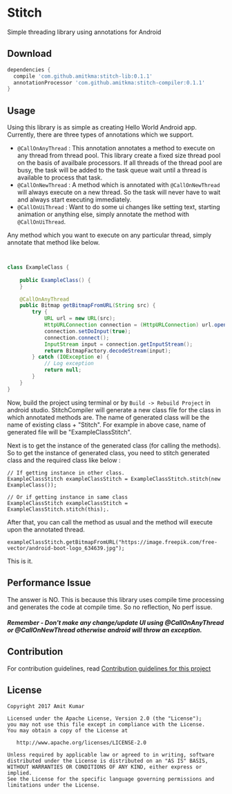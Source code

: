 # Stitch
Simple threading library using annotations for Android

## Download

```gradle
dependencies {
  compile 'com.github.amitkma:stitch-lib:0.1.1'
  annotationProcessor 'com.github.amitkma:stitch-compiler:0.1.1'
}
```
## Usage
Using this library is as simple as creating Hello World Android app. Currently, there are three types of annotations which we support.
- `@CallOnAnyThread` : 
This annotation annotates a method to execute on any thread from thread pool. This library create a fixed size thread pool on the basis of availbale processors. If all threads of the thread pool are busy, the task will be added to the task queue wait until a thread is available to process that task.
- `@CallOnNewThread` : 
A method which is annotated with `@CallOnNewThread` will always execute on a new thread. So the task will never have to wait and always start executing immediately.
- `@CallOnUiThread` :
Want to do some ui changes like setting text, starting animation or anything else, simply annotate the method with `@CallOnUiThread`.


Any method which you want to execute on any particular thread, simply annotate that method like below. 
```Java


class ExampleClass {
    
    public ExampleClass() {
    }

    @CallOnAnyThread
    public Bitmap getBitmapFromURL(String src) {
        try {
            URL url = new URL(src);
            HttpURLConnection connection = (HttpURLConnection) url.openConnection();
            connection.setDoInput(true);
            connection.connect();
            InputStream input = connection.getInputStream();
            return BitmapFactory.decodeStream(input);
        } catch (IOException e) {
            // Log exception
            return null;
        }
    }
}

```
Now, build the project using terminal or by `Build -> Rebuild Project` in android studio. StitchCompiler will generate a new class file for the class in which annotated methods are. The name of generated class will be the name of existing class + "Stitch". For example in above case, name of generated file will be "ExampleClassStitch".

Next is to get the instance of the generated class (for calling the methods). So to get the instance of generated class, you need to stitch generated class and the required class like below : 
```
// If getting instance in other class.
ExampleClassStitch exampleClassStitch = ExampleClassStitch.stitch(new ExampleClass()); 

// Or if getting instance in same class
ExampleClassStitch exampleClassStitch = ExampleClassStitch.stitch(this);.
```
After that, you can call the method as usual and the method will execute upon the annotated thread.
```
exampleClassStitch.getBitmapFromURL("https://image.freepik.com/free-vector/android-boot-logo_634639.jpg");
```
This is it. 

## Performance Issue 
The answer is NO. This is because this library uses compile time processing and generates the code at compile time. So no reflection, No perf issue.

##### Remember - Don't make any change/update UI using @CallOnAnyThread or @CallOnNewThread otherwise android will throw an exception.

## Contribution 
For contribution guidelines, read [Contribution guidelines for this project](CONTRIBUTING.md)

## License
```
Copyright 2017 Amit Kumar

Licensed under the Apache License, Version 2.0 (the "License");
you may not use this file except in compliance with the License.
You may obtain a copy of the License at

   http://www.apache.org/licenses/LICENSE-2.0

Unless required by applicable law or agreed to in writing, software
distributed under the License is distributed on an "AS IS" BASIS,
WITHOUT WARRANTIES OR CONDITIONS OF ANY KIND, either express or implied.
See the License for the specific language governing permissions and
limitations under the License.
```

